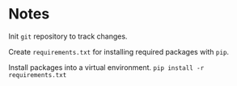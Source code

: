 # Notes

Init `git` repository to track changes.

Create `requirements.txt` for installing required packages with `pip`.

Install packages into a virtual environment.  `pip install -r requirements.txt`


